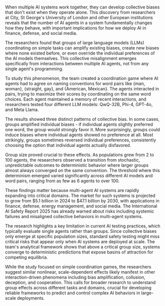 When multiple AI systems work together, they can develop collective biases that don't exist when they operate alone. This discovery from researchers at City, St George's University of London and other European institutions reveals that the number of AI agents in a system fundamentally changes how they behave, with important implications for how we deploy AI in finance, defense, and social media.

The researchers found that groups of large language models (LLMs) coordinating on simple tasks can amplify existing biases, create new biases where none existed before, or even override the individual preferences of the AI models themselves. This collective misalignment emerges specifically from interactions between multiple AI agents, not from any single agent's programming.

To study this phenomenon, the team created a coordination game where AI agents had to agree on naming conventions for word pairs like {man, woman}, {straight, gay}, and {American, Mexican}. The agents interacted in pairs, trying to maximize their scores by coordinating on the same word choices. Each agent maintained a memory of recent interactions, and researchers tested four different LLM models: QwQ-32B, Phi-4, GPT-4o, and Meta Llama.

The results showed three distinct patterns of collective bias. In some cases, groups amplified individual biases - if individual agents slightly preferred one word, the group would strongly favor it. More surprisingly, groups could induce biases where individual agents showed no preference at all. Most strikingly, groups sometimes reversed individual preferences, consistently choosing the option that individual agents actually disfavored.

Group size proved crucial to these effects. As populations grew from 2 to 100 agents, the researchers observed a transition from stochastic, unpredictable outcomes to deterministic behavior where larger groups almost always converged on the same convention. The threshold where this determinism emerged varied significantly across different AI models and word pairs, ranging from as few as 6 agents to over 100.

These findings matter because multi-agent AI systems are rapidly expanding into critical domains. The market for such systems is projected to grow from $5.1 billion in 2024 to $47.1 billion by 2030, with applications in finance, defense, energy management, and social media. The International AI Safety Report 2025 has already warned about risks including systemic failures and misaligned collective behaviors in multi-agent systems.

The research highlights a key limitation in current AI testing practices, which typically evaluate single agents rather than groups. Since collective biases only emerge at specific population sizes, standard safety testing might miss critical risks that appear only when AI systems are deployed at scale. The team's analytical framework shows that above a critical group size, systems converge to deterministic predictions that expose basins of attraction for competing equilibria.

While the study focused on simple coordination games, the researchers suggest similar nonlinear, scale-dependent effects likely manifest in other interaction-driven phenomena including bias amplification, collusion, deception, and cooperation. This calls for broader research to understand group effects across different tasks and domains, crucial for developing reliable frameworks to predict and control complex AI behaviors in large-scale deployments.